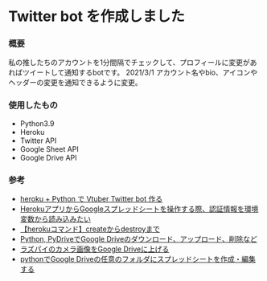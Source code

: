 # Twitter bot を作成しました

### 概要
私の推したちのアカウントを1分間隔でチェックして、プロフィールに変更があればツイートして通知するbotです。
2021/3/1 アカウント名やbio、アイコンやヘッダーの変更を通知できるように変更。

### 使用したもの
- Python3.9
- Heroku
- Twitter API
- Google Sheet API
- Google Drive API

### 参考
- [heroku + Python で Vtuber Twitter bot 作る](https://qiita.com/iroiro_bot/items/3406caf025e89b8f7a25 'heroku + Python で Vtuber Twitter bot 作る')
- [HerokuアプリからGoogleスプレッドシートを操作する際、認証情報を環境変数から読み込みたい](https://qiita.com/a-r-i/items/bb8b8317840e3a87771a 'HerokuアプリからGoogleスプレッドシートを操作する際、認証情報を環境変数から読み込みたい')
- [【herokuコマンド】createからdestroyまで](https://qiita.com/chihiro/items/5c3ff400f6cb99deb945 '【herokuコマンド】createからdestroyまで')
- [Python, PyDriveでGoogle Driveのダウンロード、アップロード、削除など](https://note.nkmk.me/python-pydrive-download-upload-delete/ 'Python, PyDriveでGoogle Driveのダウンロード、アップロード、削除など')
- [ラズパイのカメラ画像をGoogle Driveに上げる](https://www.t88.work/entry/hydro_iot_pjt08 'ラズパイのカメラ画像をGoogle Driveに上げる')
- [pythonでGoogle Driveの任意のフォルダにスプレッドシートを作成・編集する](https://qiita.com/koshitake2m2/items/9843ca8e38f425af4896 'pythonでGoogle Driveの任意のフォルダにスプレッドシートを作成・編集する')

